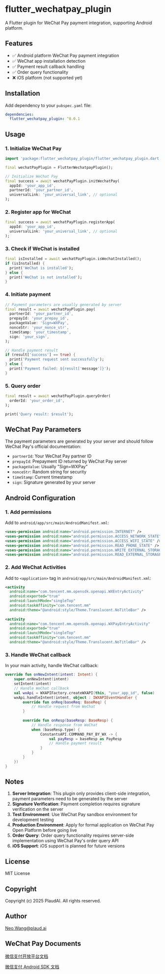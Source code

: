# flutter_wechatpay_plugin

A Flutter plugin for WeChat Pay payment integration, supporting Android platform.

## Features

- ✅ Android platform WeChat Pay payment integration
- ✅ WeChat app installation detection
- ✅ Payment result callback handling
- ✅ Order query functionality
- ❌ iOS platform (not supported yet)

## Installation

Add dependency to your `pubspec.yaml` file:

```yaml
dependencies:
  flutter_wechatpay_plugin: ^0.0.1
```

## Usage

### 1. Initialize WeChat Pay

```dart
import 'package:flutter_wechatpay_plugin/flutter_wechatpay_plugin.dart';

final wechatPayPlugin = FlutterWechatpayPlugin();

// Initialize WeChat Pay
final success = await wechatPayPlugin.initWechatPay(
  appId: 'your_app_id',
  partnerId: 'your_partner_id',
  universalLink: 'your_universal_link', // optional
);
```

### 2. Register app for WeChat

```dart
final success = await wechatPayPlugin.registerApp(
  appId: 'your_app_id',
  universalLink: 'your_universal_link', // optional
);
```

### 3. Check if WeChat is installed

```dart
final isInstalled = await wechatPayPlugin.isWechatInstalled();
if (isInstalled) {
  print('WeChat is installed');
} else {
  print('WeChat is not installed');
}
```

### 4. Initiate payment

```dart
// Payment parameters are usually generated by server
final result = await wechatPayPlugin.pay(
  partnerId: 'your_partner_id',
  prepayId: 'your_prepay_id',
  packageValue: 'Sign=WXPay',
  nonceStr: 'your_nonce_str',
  timeStamp: 'your_timestamp',
  sign: 'your_sign',
);

// Handle payment result
if (result['success'] == true) {
  print('Payment request sent successfully');
} else {
  print('Payment failed: ${result['message']}');
}
```

### 5. Query order

```dart
final result = await wechatPayPlugin.queryOrder(
  orderId: 'your_order_id',
);

print('Query result: $result');
```

## WeChat Pay Parameters

The payment parameters are generated by your server and should follow WeChat Pay's official documentation:

- `partnerId`: Your WeChat Pay partner ID
- `prepayId`: Prepayment ID returned by WeChat Pay server
- `packageValue`: Usually "Sign=WXPay"
- `nonceStr`: Random string for security
- `timeStamp`: Current timestamp
- `sign`: Signature generated by your server

## Android Configuration

### 1. Add permissions

Add to `android/app/src/main/AndroidManifest.xml`:

```xml
<uses-permission android:name="android.permission.INTERNET" />
<uses-permission android:name="android.permission.ACCESS_NETWORK_STATE" />
<uses-permission android:name="android.permission.ACCESS_WIFI_STATE" />
<uses-permission android:name="android.permission.READ_PHONE_STATE" />
<uses-permission android:name="android.permission.WRITE_EXTERNAL_STORAGE" />
<uses-permission android:name="android.permission.READ_EXTERNAL_STORAGE" />
```

### 2. Add WeChat Activities

Add to `<application>` tag in `android/app/src/main/AndroidManifest.xml`:

```xml
<activity
  android:name="com.tencent.mm.opensdk.openapi.WXEntryActivity"
  android:exported="true"
  android:launchMode="singleTop"
  android:taskAffinity="com.tencent.mm"
  android:theme="@android:style/Theme.Translucent.NoTitleBar" />
  
<activity
  android:name="com.tencent.mm.opensdk.openapi.WXPayEntryActivity"
  android:exported="true"
  android:launchMode="singleTop"
  android:taskAffinity="com.tencent.mm"
  android:theme="@android:style/Theme.Translucent.NoTitleBar" />
```

### 3. Handle WeChat callback

In your main activity, handle WeChat callback:

```kotlin
override fun onNewIntent(intent: Intent) {
    super.onNewIntent(intent)
    setIntent(intent)
    // Handle WeChat callback
    val wxApi = WXAPIFactory.createWXAPI(this, "your_app_id", false)
    wxApi.handleIntent(intent, object : IWXAPIEventHandler {
        override fun onReq(baseReq: BaseReq) {
            // Handle request from WeChat
        }
        
        override fun onResp(baseResp: BaseResp) {
            // Handle response from WeChat
            when (baseResp.type) {
                ConstantsAPI.COMMAND_PAY_BY_WX -> {
                    val payResp = baseResp as PayResp
                    // Handle payment result
                }
            }
        }
    })
}
```

## Notes

1. **Server Integration**: This plugin only provides client-side integration, payment parameters need to be generated by the server
2. **Signature Verification**: Payment completion requires signature verification on the server
3. **Test Environment**: Use WeChat Pay sandbox environment for development testing
4. **Production Environment**: Apply for formal application on WeChat Pay Open Platform before going live
5. **Order Query**: Order query functionality requires server-side implementation using WeChat Pay's order query API
6. **iOS Support**: iOS support is planned for future versions


## License

MIT License

## Copyright

Copyright (c) 2025 PlaudAI. All rights reserved.

## Author

Neo.Wang@plaud.ai

## WeChat Pay Documents
[微信支付开放平台文档](https://pay.weixin.qq.com/wiki/doc/apiv3/index.shtml)

[微信支付 Android SDK 文档](https://pay.weixin.qq.com/wiki/doc/apiv3/wechatpay/wechatpay4_0.shtml)
